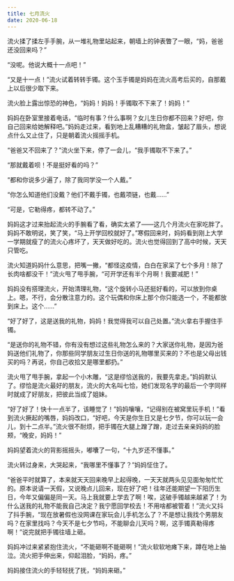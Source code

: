 ```yaml
---
title: 七月流火
date: 2020-06-18
---
```


流火揉了揉左手手腕，从一堆礼物里站起来，朝墙上的钟表瞥了一眼，“妈，爸爸还没回来吗？”

“没呢。他说大概十一点吧！”

“又是十一点！”流火试着转转手镯。这个玉手镯是妈妈在流火高考后买的，自那戴上以后很少取下来。

流火脸上露出惊恐的神色，“妈妈！妈妈！手镯取不下来了！妈妈！”

<!--more-->

妈妈在卧室里接着电话，“临时有事？什么事啊？女儿生日你都不回来？好吧，你自己回来给她解释吧。”妈妈走过来，看到地上乱糟糟的礼物盒，皱起了眉头，想说点什么又止住了，只是朝着流火摇摇手机。

“爸爸又不回来了？”流火坐下来，停了一会儿，“我手镯取不下来了。”

“那就戴着呗！不是挺好看的吗？”

“都和你说多少遍了，除了我同学没一个人戴。”

“你怎么知道他们没戴？他们不戴手镯，也戴项链，也戴……”

“可是，它勒得疼，都转不动了。”

妈妈这才过来抬起流火的手腕看了看，确实太紧了——这几个月流火在家吃胖了。妈妈不敢明说，笑了笑，“马上开学回校就好了。”寒假回来时，妈妈看到刚上大学一学期就瘦了的流火心疼坏了，天天做好吃的。流火也觉得回到了高中时候，天天只管吃。

流火知道妈妈什么意思，把嘴一撇，“都怪这疫情，白白在家呆了七个多月！除了长肉啥都没干！”流火甩了甩手腕，“可开学还有半个月啊！我要减肥！”

妈妈没有搭理流火，开始清理礼物，“这个旋转小马还挺好看的，可以放到你桌上。嗯，不行，会分散注意力的。这个玩偶和你床上那个你只能选一个，不能都放到床上。这个……”

“好了好了，这是送我的礼物，妈妈！我觉得我可以自己处置。”流火拿右手握住手镯。

“是送你的礼物不错，你有没有想过这些礼物怎么来的？大家送你礼物，是因为爸妈送他们礼物了，你那些同学朋友过生日你送的礼物哪里买来的？不也是父母出钱买的吗？再说，你自己收拾又是哪里都扔。”

流火甩了甩手腕，拿起一个小木雕，“这是缪恰送我的，我要先拿走。”妈妈默认了。缪恰是流火最好的朋友，流火的大名叫七恰，她们发现名字的最后一个字同样时就成了好朋友，把彼此当成了姐妹。

“好了好了！快十一点半了，该睡觉了！”妈妈嚷嚷，“记得别在被窝里玩手机！”看到流火撅起的嘴唇，妈妈改口，“好吧，今天是你生日又是七夕节，你可以玩一会儿，到十二点半。”流火很不耐烦，把手镯在大腿上蹭了蹭，走过去亲亲妈妈的脸颊，“晚安，妈妈！”

妈妈望着流火的背影摇摇头，嘟囔了一句，“十九岁还不懂事。”

流火转过身来，大哭起来，“我哪里不懂事了？”妈妈怔住了。

“爸爸平时就算了，本来就天天回来晚早上起得晚，一天天就两头见见面匆匆忙忙的。原本说请一天假，又说晚点儿回来，现在好了吧！往年还能期望一下阳历生日，今年又偏偏是同一天。马上我就要上学去了啊！唉，这破手镯越来越紧了！为什么送我的礼物不能我自己决定？我宁愿回学校去！不用啥都被管着！”流火又抖了抖手腕，“现在放暑假也没网课在家玩会儿手机怎么了？不是想让我找个男朋友吗？在家里找吗？今天不是七夕节吗，不能聊会儿天吗？啊，这手镯真勒得疼啊！”说完就把手镯往墙上砸。

妈妈冲过来紧紧抱住流火，“不能砸啊不能砸啊！”流火软软地瘫下来，蹲在地上抽泣。流火把手伸出来，仰起泪脸，“妈妈，疼。”

妈妈接住流火的手轻轻抚了抚，“妈妈来砸。”